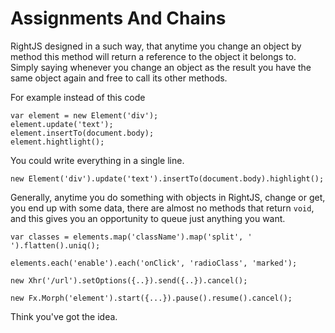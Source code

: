 # Assignments And Chains

RightJS designed in a such way, that anytime you change an object by method
this method will return a reference to the object it belongs to. Simply saying
whenever you change an object as the result you have the same object again and
free to call its other methods.

For example instead of this code

    var element = new Element('div');
    element.update('text');
    element.insertTo(document.body);
    element.hightlight();

You could write everything in a single line.

    new Element('div').update('text').insertTo(document.body).highlight();

Generally, anytime you do something with objects in RightJS, change or get,
you end up with some data, there are almost no methods that return
`void`, and this gives you an opportunity to queue just anything
you want.

    var classes = elements.map('className').map('split', ' ').flatten().uniq();
    
    elements.each('enable').each('onClick', 'radioClass', 'marked');
    
    new Xhr('/url').setOptions({..}).send({..}).cancel();
    
    new Fx.Morph('element').start({...}).pause().resume().cancel();

Think you've got the idea.
